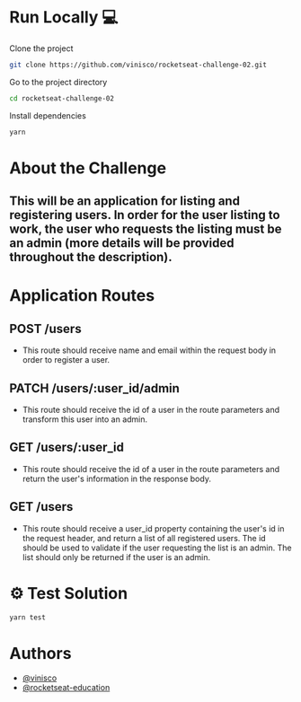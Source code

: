 # Run Locally :computer:

Clone the project

```bash
git clone https://github.com/vinisco/rocketseat-challenge-02.git
```

Go to the project directory

```bash
cd rocketseat-challenge-02
```

Install dependencies

```bash
yarn
```

# About the Challenge

## This will be an application for listing and registering users. In order for the user listing to work, the user who requests the listing must be an admin (more details will be provided throughout the description).

# Application Routes

## POST /users
- This route should receive name and email within the request body in order to register a user.

## PATCH /users/:user_id/admin
- This route should receive the id of a user in the route parameters and transform this user into an admin.

## GET /users/:user_id
- This route should receive the id of a user in the route parameters and return the user's information in the response body.

## GET /users
- This route should receive a user_id property containing the user's id in the request header, and return a list of all registered users. The id should be used to validate if the user requesting the list is an admin. The list should only be returned if the user is an admin.

# ⚙ Test Solution

```bash
yarn test
```

# Authors

- [@vinisco](https://github.com/vinisco)
- [@rocketseat-education](https://github.com/rocketseat-education)
